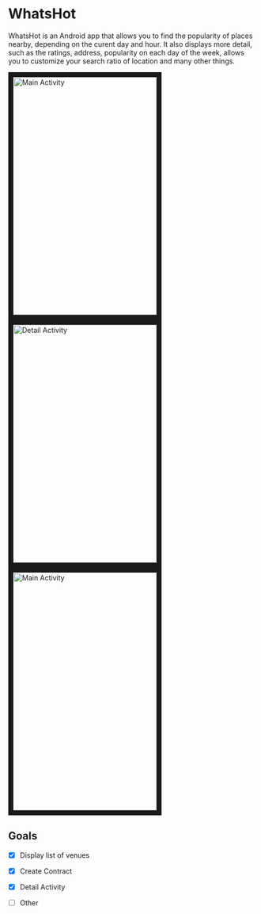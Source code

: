 # WhatsHot

WhatsHot is an Android app that allows you to find the popularity of places nearby, depending on the curent day and hour. It also displays more detail, such as the ratings, address,  popularity on each day of the week, allows you to customize your search ratio of location and many other things.


<img src="https://github.com/tadayoni1/whatshot/blob/master/Screenshots/MainActivityNew.PNG" 
alt="Main Activity" width="290" height="480" border="10"  /><img src="https://github.com/tadayoni1/whatshot/blob/master/Screenshots/DetailActivityNew.PNG" 
alt="Detail Activity" width="290" height="480" border="10" ><img src="https://github.com/tadayoni1/whatshot/blob/master/Screenshots/SettingsActivity.PNG" 
alt="Main Activity" width="290" height="480" border="10"  />


## Goals

- [X] Display list of venues
- [X] Create Contract
- [X] Detail Activity
- [ ] Other


